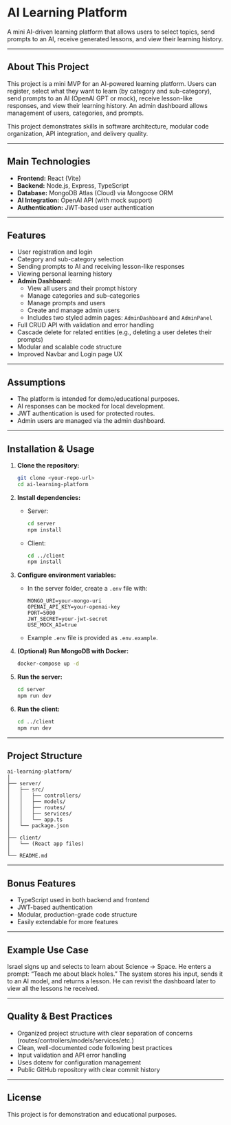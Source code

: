 # AI Learning Platform

A mini AI-driven learning platform that allows users to select topics, send prompts to an AI, receive generated lessons, and view their learning history.

---

## About This Project

This project is a mini MVP for an AI-powered learning platform. Users can register, select what they want to learn (by category and sub-category), send prompts to an AI (OpenAI GPT or mock), receive lesson-like responses, and view their learning history. An admin dashboard allows management of users, categories, and prompts.

This project demonstrates skills in software architecture, modular code organization, API integration, and delivery quality.

---

## Main Technologies

- **Frontend:** React (Vite)
- **Backend:** Node.js, Express, TypeScript
- **Database:** MongoDB Atlas (Cloud) via Mongoose ORM
- **AI Integration:** OpenAI API (with mock support)
- **Authentication:** JWT-based user authentication

---

## Features

- User registration and login
- Category and sub-category selection
- Sending prompts to AI and receiving lesson-like responses
- Viewing personal learning history
- **Admin Dashboard:**  
  - View all users and their prompt history  
  - Manage categories and sub-categories  
  - Manage prompts and users  
  - Create and manage admin users  
  - Includes two styled admin pages: `AdminDashboard` and `AdminPanel`
- Full CRUD API with validation and error handling
- Cascade delete for related entities (e.g., deleting a user deletes their prompts)
- Modular and scalable code structure
- Improved Navbar and Login page UX

---

## Assumptions

- The platform is intended for demo/educational purposes.
- AI responses can be mocked for local development.
- JWT authentication is used for protected routes.
- Admin users are managed via the admin dashboard.

---

## Installation & Usage

1. **Clone the repository:**
   ```bash
   git clone <your-repo-url>
   cd ai-learning-platform
   ```

2. **Install dependencies:**
   - Server:
     ```bash
     cd server
     npm install
     ```
   - Client:
     ```bash
     cd ../client
     npm install
     ```

3. **Configure environment variables:**
   - In the server folder, create a `.env` file with:
     ```
     MONGO_URI=your-mongo-uri
     OPENAI_API_KEY=your-openai-key
     PORT=5000
     JWT_SECRET=your-jwt-secret
     USE_MOCK_AI=true
     ```
   - Example `.env` file is provided as `.env.example`.

4. **(Optional) Run MongoDB with Docker:**
   ```bash
   docker-compose up -d
   ```

5. **Run the server:**
   ```bash
   cd server
   npm run dev
   ```

6. **Run the client:**
   ```bash
   cd ../client
   npm run dev
   ```

---

## Project Structure

```
ai-learning-platform/
│
├── server/
│   ├── src/
│   │   ├── controllers/
│   │   ├── models/
│   │   ├── routes/
│   │   ├── services/
│   │   └── app.ts
│   └── package.json
│
├── client/
│   └── (React app files)
│
└── README.md
```

---

## Bonus Features

- TypeScript used in both backend and frontend
- JWT-based authentication
- Modular, production-grade code structure
- Easily extendable for more features

---

## Example Use Case

Israel signs up and selects to learn about Science → Space. He enters a prompt: “Teach me about black holes.” The system stores his input, sends it to an AI model, and returns a lesson. He can revisit the dashboard later to view all the lessons he received.

---

## Quality & Best Practices

- Organized project structure with clear separation of concerns (routes/controllers/models/services/etc.)
- Clean, well-documented code following best practices
- Input validation and API error handling
- Uses dotenv for configuration management
- Public GitHub repository with clear commit history

---

## License

This project is for demonstration and educational purposes.
